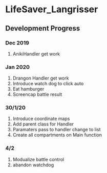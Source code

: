 # LifeSaver_Langrisser

## Development Progress

### Dec 2019
1. AnikiHandler get work

### Jan 2020
1. Drangon Handler get work
2. Introduce watch dog to click auto
3. Eat hamburger
4. Screencap battle result

### 30/1/20
1. Introduce coordinate maps
2. Add parent class for Handler
3. Paramaters pass to handler change to list
4. Create all compartments on Main function

### 4/2
1. Modualize battle control
2. abandon watchdog 
